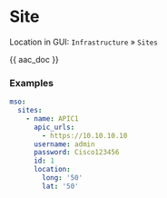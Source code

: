 # Site

Location in GUI:
`Infrastructure` » `Sites`

{{ aac_doc }}
### Examples

```yaml
mso:
  sites:
    - name: APIC1
      apic_urls:
        - https://10.10.10.10
      username: admin
      password: Cisco123456
      id: 1
      location:
        long: '50'
        lat: '50'
```
